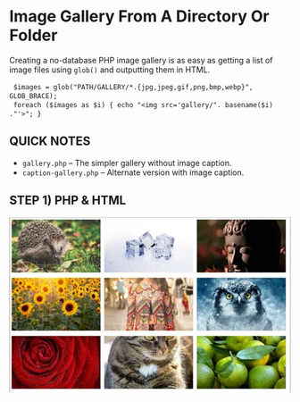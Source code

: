 # Image Gallery From A Directory Or Folder 
Creating a no-database PHP image gallery is as easy as getting a list of image files using `glob()` and outputting them in HTML.
```
 $images = glob("PATH/GALLERY/*.{jpg,jpeg,gif,png,bmp,webp}", GLOB_BRACE);
 foreach ($images as $i) { echo "<img src='gallery/". basename($i) ."'>"; }
```
## QUICK NOTES
- `gallery.php` – The simpler gallery without image caption.
- `caption-gallery.php` – Alternate version with image caption.
## STEP 1) PHP & HTML
![RimSam gallery](gallery/simple-gallery-1.webp)
